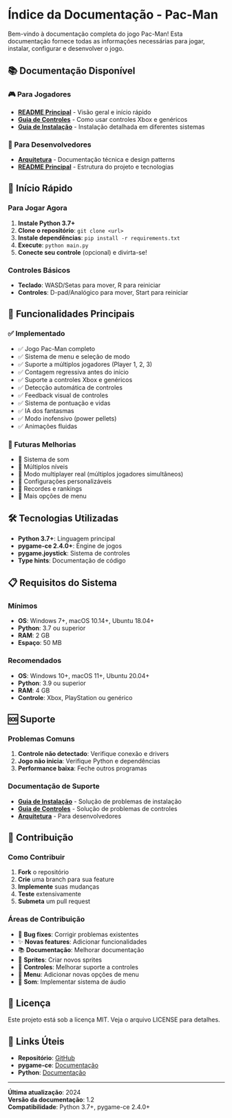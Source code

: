 # Índice da Documentação - Pac-Man

Bem-vindo à documentação completa do jogo Pac-Man! Esta documentação fornece todas as informações necessárias para jogar, instalar, configurar e desenvolver o jogo.

## 📚 Documentação Disponível

### 🎮 Para Jogadores
- **[README Principal](README.md)** - Visão geral e início rápido
- **[Guia de Controles](controles.md)** - Como usar controles Xbox e genéricos
- **[Guia de Instalação](instalacao.md)** - Instalação detalhada em diferentes sistemas

### 🔧 Para Desenvolvedores
- **[Arquitetura](arquitetura.md)** - Documentação técnica e design patterns
- **[README Principal](README.md)** - Estrutura do projeto e tecnologias

## 🚀 Início Rápido

### Para Jogar Agora
1. **Instale Python 3.7+**
2. **Clone o repositório**: `git clone <url>`
3. **Instale dependências**: `pip install -r requirements.txt`
4. **Execute**: `python main.py`
5. **Conecte seu controle** (opcional) e divirta-se!

### Controles Básicos
- **Teclado**: WASD/Setas para mover, R para reiniciar
- **Controles**: D-pad/Analógico para mover, Start para reiniciar

## 🎯 Funcionalidades Principais

### ✅ Implementado
- ✅ Jogo Pac-Man completo
- ✅ Sistema de menu e seleção de modo
- ✅ Suporte a múltiplos jogadores (Player 1, 2, 3)
- ✅ Contagem regressiva antes do início
- ✅ Suporte a controles Xbox e genéricos
- ✅ Detecção automática de controles
- ✅ Feedback visual de controles
- ✅ Sistema de pontuação e vidas
- ✅ IA dos fantasmas
- ✅ Modo inofensivo (power pellets)
- ✅ Animações fluidas

### 🔮 Futuras Melhorias
- 🔮 Sistema de som
- 🔮 Múltiplos níveis
- 🔮 Modo multiplayer real (múltiplos jogadores simultâneos)
- 🔮 Configurações personalizáveis
- 🔮 Recordes e rankings
- 🔮 Mais opções de menu

## 🛠️ Tecnologias Utilizadas

- **Python 3.7+**: Linguagem principal
- **pygame-ce 2.4.0+**: Engine de jogos
- **pygame.joystick**: Sistema de controles
- **Type hints**: Documentação de código

## 📋 Requisitos do Sistema

### Mínimos
- **OS**: Windows 7+, macOS 10.14+, Ubuntu 18.04+
- **Python**: 3.7 ou superior
- **RAM**: 2 GB
- **Espaço**: 50 MB

### Recomendados
- **OS**: Windows 10+, macOS 11+, Ubuntu 20.04+
- **Python**: 3.9 ou superior
- **RAM**: 4 GB
- **Controle**: Xbox, PlayStation ou genérico

## 🆘 Suporte

### Problemas Comuns
1. **Controle não detectado**: Verifique conexão e drivers
2. **Jogo não inicia**: Verifique Python e dependências
3. **Performance baixa**: Feche outros programas

### Documentação de Suporte
- **[Guia de Instalação](instalacao.md)** - Solução de problemas de instalação
- **[Guia de Controles](controles.md)** - Solução de problemas de controles
- **[Arquitetura](arquitetura.md)** - Para desenvolvedores

## 📝 Contribuição

### Como Contribuir
1. **Fork** o repositório
2. **Crie** uma branch para sua feature
3. **Implemente** suas mudanças
4. **Teste** extensivamente
5. **Submeta** um pull request

### Áreas de Contribuição
- 🐛 **Bug fixes**: Corrigir problemas existentes
- ✨ **Novas features**: Adicionar funcionalidades
- 📚 **Documentação**: Melhorar documentação
- 🎨 **Sprites**: Criar novos sprites
- 🔧 **Controles**: Melhorar suporte a controles
- 🎯 **Menu**: Adicionar novas opções de menu
- 🎵 **Som**: Implementar sistema de áudio

## 📄 Licença

Este projeto está sob a licença MIT. Veja o arquivo LICENSE para detalhes.

## 🔗 Links Úteis

- **Repositório**: [GitHub](https://github.com/gab-braga/pacman)
- **pygame-ce**: [Documentação](https://pygame-ce.readthedocs.io/)
- **Python**: [Documentação](https://docs.python.org/)

---

**Última atualização**: 2024  
**Versão da documentação**: 1.2  
**Compatibilidade**: Python 3.7+, pygame-ce 2.4.0+
